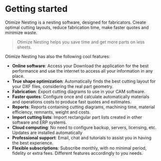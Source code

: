 
# Getting started

Otimize Nesting is a nesting software, designed for fabricators. Create optimal cutting layouts, reduce fabrication time, make faster quotes and minimize waste.​

> Otimize Nesting helps you save time and get more parts on less sheets.

Otimize Nesting has also the following cool features:

* **Online software**: Access your Download the application for the best performance and use the internet to access all your information in any place.
* **True shape optimization**: Automatically finds the best cutting layout for your DXF files, considering the real part geometry.
* **Fabrication**: Export cutting diagrams to use in your CAM software.
* **Faster quotes**: Configure once and calculate automatically materials and operations costs to produce fast quotes and estimates.
* **Reports**: Reports containing cutting diagrams, machining time, material efficiency, remnants, weight and costs.
* **Import cutting lists**: Import rectangular part lists created in other software and ERP systems.
* **Cloud computing**: No need to configure backup, servers, licensing, etc. Updates are installed automatically
* **Professional support**: Email, chat and tutorials to assist you in having the best experience.
* **Flexible subscriptions**: Subscribe monthly, with no minimal period, fidelity or extra fees. Different features accordingly to you needs.
